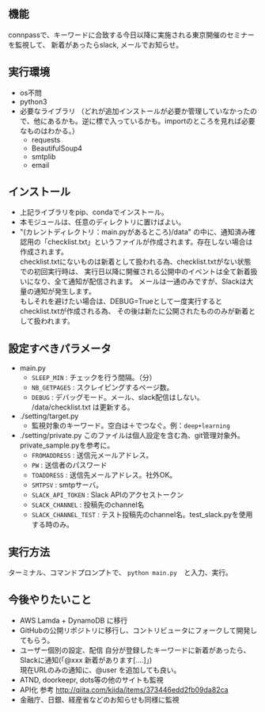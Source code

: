 ## 機能
connpassで、キーワードに合致する今日以降に実施される東京開催のセミナーを監視して、
新着があったらslack, メールでお知らせ。

## 実行環境
- os不問
- python3
- 必要なライブラリ
（どれが追加インストールが必要か管理していなかったので、他にあるかも。逆に標で入っているかも。importのところを見れば必要なものはわかる。）
	- requests
	- BeautifulSoup4
	- smtplib
	- email

## インストール
- 上記ライブラリをpip、condaでインストール。
- 本モジュールは、任意のディレクトリに置けばよい。
- "(カレントディレクトリ：main.pyがあるところ)/data" の中に、通知済み確認用の「checklist.txt」というファイルが作成されます。存在しない場合は作成されます。   
checklist.txtにないものは新着として扱われる為、checklist.txtがない状態での初回実行時は、
実行日以降に開催される公開中のイベントは全て新着扱いになり、全て通知が配信されます。
メールは一通のみですが、Slackは大量の通知が発生します。  
もしそれを避けたい場合は、DEBUG=Trueとして一度実行するとchecklist.txtが作成される為、
その後は新たに公開されたもののみが新着として扱われます。


## 設定すべきパラメータ
- main.py
	- `SLEEP_MIN` : チェックを行う間隔。（分）
    - `NB_GETPAGES` : スクレイピングするページ数。
    - `DEBUG` : デバッグモード。メール、slack配信はしない。 /data/checklist.txt は更新する。
- ./setting/target.py
    - 監視対象のキーワード。空白は＋でつなぐ。例：`deep+learning`
- ./setting/private.py
    このファイルは個人設定を含む為、git管理対象外。private_sample.pyを参考に。
    - `FROMADDRESS` : 送信元メールアドレス。
    - `PW` : 送信者のパスワード
    - `TOADDRESS` : 送信先メールアドレス。社外OK。
    - `SMTPSV` : smtpサーバ。
    - `SLACK_API_TOKEN` : Slack APIのアクセストークン
    - `SLACK_CHANNEL` : 投稿先のchannel名
    - `SLACK_CHANNEL_TEST` : テスト投稿先のchannel名。test_slack.pyを使用する時のみ。


## 実行方法
   ターミナル、コマンドプロンプトで、 `python main.py`　と入力、実行。


## 今後やりたいこと
- AWS Lamda + DynamoDB に移行
- GitHubの公開リポジトリに移行し、コントリビュータにフォークして開発してもらう。
- ユーザー個別の設定、配信
  自分が登録したキーワードに新着があったら、Slackに通知(「@xxx 新着があります[....]」)   
  現在URLのみの通知に、@user を追加しても良い。
- ATND, doorkeepr, dots等の他のサイトも監視
- API化
    参考
    http://qiita.com/kiida/items/373446edd2fb09da82ca
- 金融庁、日銀、経産省などのお知らせも同様に監視
